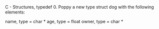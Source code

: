  C - Structures, typedef
0. Poppy
 a new type struct dog with the following elements:

name, type = char *
age, type = float
owner, type = char *
